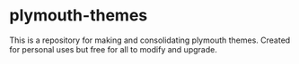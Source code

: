 # plymouth-themes
This is a repository for making and consolidating plymouth themes. Created for personal uses but free for all to modify and upgrade.
